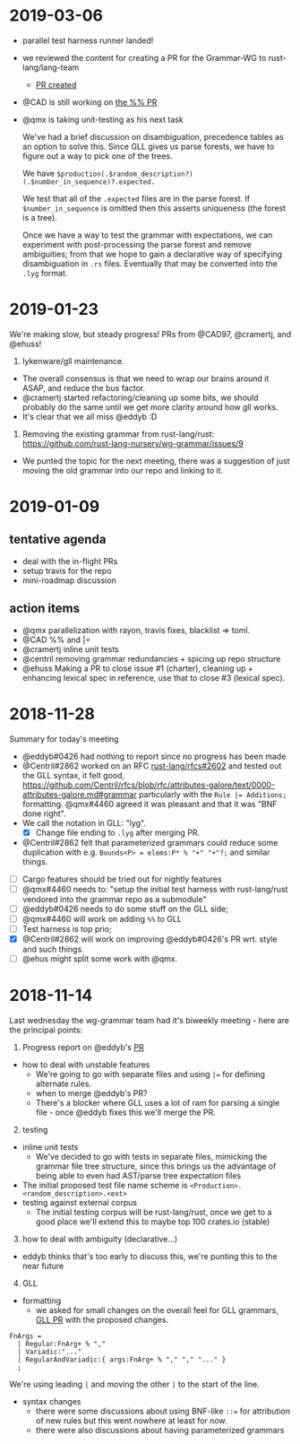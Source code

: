 # 2019-03-06

- parallel test harness runner landed!
- we reviewed the content for creating a PR for the Grammar-WG to rust-lang/lang-team
  - [PR created](https://github.com/rust-lang/lang-team/pull/3)
- @CAD is still working on [the %% PR](https://github.com/rust-lang-nursery/gll/pull/2)
- @qmx is taking unit-testing as his next task

  We've had a brief discussion on disambiguation, precedence tables as an
option to solve this. Since GLL gives us parse forests, we have to figure out a
way to pick one of the trees.

  We have `$production(.$random_description?)(.$number_in_sequence)?.expected.`

  We test that all of the `.expected` files are in the parse forest.
  If `$number_in_sequence` is omitted then this asserts uniqueness (the forest is a tree).

  Once we have a way to test the grammar with expectations, we can experiment
with post-processing the parse forest and remove ambiguities; from that we hope
to gain a declarative way of specifying disambiguation in `.rs` files.
Eventually that may be converted into the `.lyg` format.
        

# 2019-01-23

We're making slow, but steady progress!
PRs from @CAD97, @cramertj, and @ehuss!

1. lykenware/gll maintenance.
  - The overall consensus is that we need to wrap our brains around it ASAP, and reduce the bus factor.
  - @cramertj started refactoring/cleaning up some bits, we should probably do the same until we get more clarity around how gll works.
  - It's clear that we all miss @eddyb :D
1. Removing the existing grammar from rust-lang/rust: https://github.com/rust-lang-nursery/wg-grammar/issues/9
  - We punted the topic for the next meeting, there was a suggestion of just moving the old grammar into our repo and linking to it.


# 2019-01-09

## tentative agenda

- deal with the in-flight PRs
- setup travis for the repo
- mini-roadmap discussion

## action items

- @qmx parallelization with rayon, travis fixes, blacklist => toml.
- @CAD %% and |=
- @cramertj  inline unit tests
- @centril  removing grammar redundancies + spicing up repo structure
- @ehuss  Making a PR to close issue #1 (charter), cleaning up + enhancing lexical spec in reference, use that to close #3 (lexical spec).

# 2018-11-28

Summary for today's meeting

* @eddyb#0426  had nothing to report since no progress has been made
* @Centril#2862  worked on an RFC [rust-lang/rfcs#2602](https://github.com/rust-lang/rfcs/pull/2602) and tested out the GLL syntax, it felt good, https://github.com/Centril/rfcs/blob/rfc/attributes-galore/text/0000-attributes-galore.md#grammar particularly with the `Rule |= Additions;` formatting. @qmx#4460  agreed it was pleasant and that it was "BNF done right".
* We call the notation in GLL: "lyg".
  * [x]  Change file ending to `.lyg` after merging PR.
* @Centril#2862 felt that parameterized grammars could reduce some duplication with e.g. `Bounds<P> = elems:P* % "+" "+"?;` and similar things.
* [ ]  Cargo features should be tried out for nightly features
* [ ]  @qmx#4460  needs to: "setup the initial test harness with rust-lang/rust vendored into the grammar repo as a submodule"
* [ ]  @eddyb#0426  needs to do some stuff on the GLL side;
* [ ]  @qmx#4460  will work on adding `%%` to GLL
* [ ]  Test harness is top prio;
* [x]  @Centril#2862  will work on improving @eddyb#0426's PR wrt. style and such things.
* [ ]  @ehus might split some work with @qmx.

# 2018-11-14

Last wednesday the wg-grammar team had it's biweekly meeting - here are the principal points:

1. Progress report on @eddyb's [PR](https://github.com/rust-lang-nursery/wg-grammar/pull/13)
  - how to deal with unstable features
    - We're going to go with separate files and using `|=` for defining alternate rules.
    - when to merge @eddyb's PR?
    - There's a blocker where GLL uses a lot of ram for parsing a single file - once @eddyb fixes this we'll merge the PR.
2. testing
  - inline unit tests
    - We've decided to go with tests in separate files, mimicking the grammar file tree structure, since this brings us the advantage of being able to even had AST/parse tree expectation files
  - The initial proposed test file name scheme is `<Production>.<random_description>.<ext>`
  - testing against external corpus
     - The initial testing corpus will be rust-lang/rust, once we get to a good place we'll extend this to maybe top 100 crates.io (stable)
3. how to deal with ambiguity (declarative...)
  - eddyb thinks that's too early to discuss this, we're punting this to the near future
4. GLL
  - formatting
    - we asked for small changes on the overall feel for GLL grammars, [GLL PR](https://github.com/lykenware/gll/pull/74) with the proposed changes.

```
FnArgs =
  | Regular:FnArg+ % ","
  | Variadic:"..."
  | RegularAndVariadic:{ args:FnArg+ % "," "," "..." }
  ;
```

We're using leading `|` and moving the other `|` to the start of the line.
  - syntax changes
    - there were some discussions about using BNF-like `::=` for attribution of new rules but this went nowhere at least for now.
    - there were also discussions about having parameterized grammars

